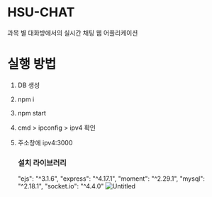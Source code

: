 # HSU-CHAT
과목 별 대화방에서의 실시간 채팅 웹 어플리케이션 


# 실행 방법
1. DB 생성<br>
2. npm i<br>
3. npm start<br>
4. cmd > ipconfig > ipv4 확인<br>
5. 주소창에 ipv4:3000<br>


    
   ### 설치 라이브러리
    "ejs": "^3.1.6",
    "express": "^4.17.1",
    "moment": "^2.29.1",
    "mysql": "^2.18.1",
    "socket.io": "^4.4.0"
![Untitled](https://user-images.githubusercontent.com/84308554/152974072-3e5480e7-f519-42a9-864f-9a4750256d51.png)
